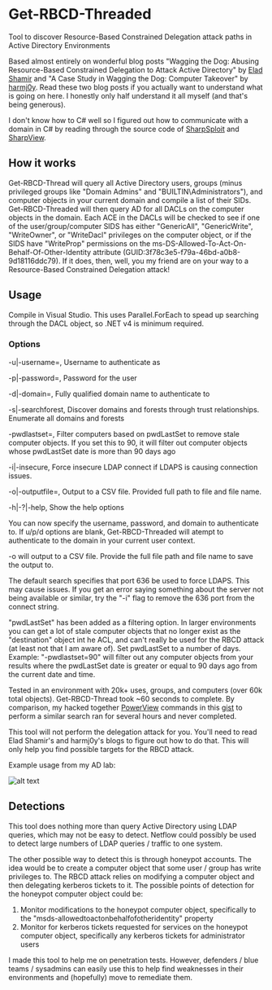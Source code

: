 # Get-RBCD-Threaded
Tool to discover Resource-Based Constrained Delegation attack paths in Active Directory Environments

Based almost entirely on wonderful blog posts "Wagging the Dog: Abusing Resource-Based Constrained Delegation to Attack Active Directory" by [Elad Shamir](https://shenaniganslabs.io/2019/01/28/Wagging-the-Dog.html) and "A Case Study in Wagging the Dog: Computer Takeover" by [harmj0y](https://www.harmj0y.net/blog/redteaming/another-word-on-delegation/). Read these two blog posts if you actually want to understand what is going on here. I honestly only half understand it all myself (and that's being generous).

I don't know how to C# well so I figured out how to communicate with a domain in C# by reading through the source code of [SharpSploit](https://github.com/cobbr/SharpSploit) and [SharpView](https://github.com/tevora-threat/SharpView).

## How it works
Get-RBCD-Thread will query all Active Directory users, groups (minus privileged groups like "Domain Admins" and "BUILTIN\Administrators"), and computer objects in your current domain and compile a list of their SIDs. Get-RBCD-Threaded will then query AD for all DACLs on the computer objects in the domain. Each ACE in the DACLs will be checked to see if one of the user/group/computer SIDS has either "GenericAll", "GenericWrite", "WriteOwner", or "WriteDacl" privileges on the computer object, or if the SIDS have "WriteProp" permissions on the ms-DS-Allowed-To-Act-On-Behalf-Of-Other-Identity attribute (GUID:3f78c3e5-f79a-46bd-a0b8-9d18116ddc79). If it does, then, well, you my friend are on your way to a Resource-Based Constrained Delegation attack!

## Usage
Compile in Visual Studio. This uses Parallel.ForEach to spead up searching through the DACL object, so .NET v4 is minimum required.

### Options
-u|-username=, Username to authenticate as

-p|-password=, Password for the user

-d|-domain=, Fully qualified domain name to authenticate to

-s|-searchforest, Discover domains and forests through trust relationships. Enumerate all domains and forests

-pwdlastset=, Filter computers based on pwdLastSet to remove stale computer objects. If you set this to 90, it will filter out computer objects whose pwdLastSet date is more than 90 days ago

-i|-insecure, Force insecure LDAP connect if LDAPS is causing connection issues.

-o|-outputfile=, Output to a CSV file. Provided full path to file and file name.

-h|-?|-help, Show the help options

You can now specify the username, password, and domain to authenticate to. If u/p/d options are blank, Get-RBCD-Threaded will atempt to authenticate to the domain in your current user context.

-o will output to a CSV file. Provide the full file path and file name to save the output to.

The default search specifies that port 636 be used to force LDAPS. This may cause issues. If you get an error saying something about the server not being available or similar, try the "-i" flag to remove the 636 port from the connect string.

"pwdLastSet" has been added as a filtering option. In larger environments you can get a lot of stale computer objects that no longer exist as the "destination" object int he ACL, and can't really be used for the RBCD attack (at least not that I am aware of). Set pwdLastSet to a number of days. Example: "-pwdlastset=90" will filter out any computer objects from your results where the pwdLastSet date is greater or equal to 90 days ago from the current date and time.

Tested in an environment with 20k+ uses, groups, and computers (over 60k total objects). Get-RBCD-Thread took ~60 seconds to complete. By comparison, my hacked together [PowerView](https://github.com/PowerShellMafia/PowerSploit/tree/dev) commands in this [gist](https://gist.github.com/FatRodzianko/e4cf3efc68a700dca7cedbfd5c05c99f) to perform a similar search ran for several hours and never completed.

This tool will not perform the delegation attack for you. You'll need to read Elad Shamir's and harmj0y's blogs to figure out how to do that. This will only help you find possible targets for the RBCD attack.

Example usage from my AD lab:

![alt text](https://raw.githubusercontent.com/FatRodzianko/Get-RBCD-Threaded/master/get-rbcd-threaded.PNG)

## Detections
This tool does nothing more than query Active Directory using LDAP queries, which may not be easy to detect. Netflow could possibly be used to detect large numbers of LDAP queries / traffic to one system.

The other possible way to detect this is through honeypot accounts. The idea would be to create a computer object that some user / group has write privileges to. The RBCD attack relies on modifying a computer object and then delegating kerberos tickets to it. The possible points of detection for the honeypot computer object could be:
1. Monitor modifications to the honeypot computer object, specifically to the "msds-allowedtoactonbehalfofotheridentity" property
1. Monitor for kerberos tickets requested for services on the honeypot computer object, specifically any kerberos tickets for administrator users

I made this tool to help me on penetration tests. However, defenders / blue teams / sysadmins can easily use this to help find weaknesses in their environments and (hopefully) move to remediate them.
